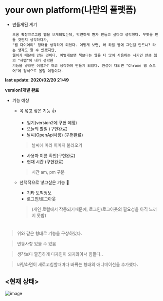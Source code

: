 # your own platform(나만의 플랫폼)

+ 만들게된 계기
                  
      크롬 확장프로그램 앱을 보게되었는데, 막연하게 뭔가 만들고 싶다고 생각했다. 무엇을 만들 것인지 생각하다가, 
      "웹 다이어리" 형태를 생각하게 되었다. 어떻게 보면, 왜 하필 웹에 그런걸 만드냐? 라는 생각도 할 수 있겠지만, 
      웹이기 때문에 만든 것이다. 어떻게보면 책보다는 웹을 더 많이 사용하는 시기인 만큼 웹의 "새탭"에 내가 생각한 
      기능을 넣으면 어떨까? 하고 생각하여 만들게 되었다. 완성이 다되면 "Chrome 웹 스토어"에 정식으로 올릴 예정이다. 


**last update: 2020/02/20 21:49**

**version1개발 완료**

+ 기능 예상
     + 꼭 넣고 싶은 기능 👍
       + 일기(version2에 구현 예정)
       + 오늘의 할일 (구현완료) 
       + 날씨(OpenApi사용) (구현완료)
        > 날씨에 따라 이미지 불러오기
       + 사용자 이름 확인(구현완료) 
       + 현재 시간 (구현완료)
        > 시간 am, pm 구분
       
     + 선택적으로 넣고싶은 기능 📝
       + 기타 토픽정보 
       + 로그인/로그아웃
        > (개인 로컬에서 작동되기때문에, 로그인/로그아웃의 필요성을 아직 느끼지 못함)
        
#

> 위와 같은 형태로 기능을 구상하였다.

> 변동사항 있을 수 있음

> 생각보다 깔끔하게 디자인이 되지않아서 힘들다..

> 바탕화면이 새로고침할때마다 바뀌는 형태의 애니메이션을 추가했다.

## <현재 상태>

![image](https://user-images.githubusercontent.com/50985723/74935205-381d6980-542b-11ea-8fd7-f4a880351931.png)
